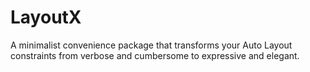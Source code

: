# LayoutX

A minimalist convenience package that transforms your Auto Layout constraints from verbose and cumbersome to expressive
and elegant.

